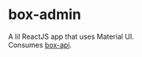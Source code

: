 # box-admin
A lil ReactJS app that uses Material UI.<br />
Consumes <a href="https://github.com/ExZos/box-api">box-api</a>.
